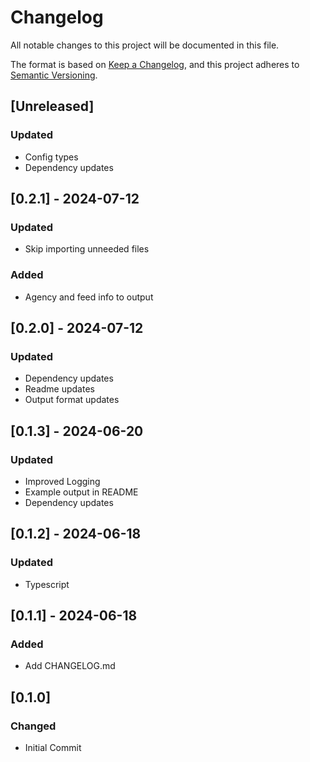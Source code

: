 # Changelog

All notable changes to this project will be documented in this file.

The format is based on [Keep a Changelog](https://keepachangelog.com/en/1.1.0/),
and this project adheres to [Semantic Versioning](https://semver.org/spec/v2.0.0.html).

## [Unreleased]

### Updated
- Config types
- Dependency updates

## [0.2.1] - 2024-07-12

### Updated
- Skip importing unneeded files

### Added
- Agency and feed info to output

## [0.2.0] - 2024-07-12

### Updated
- Dependency updates
- Readme updates
- Output format updates

## [0.1.3] - 2024-06-20

### Updated
- Improved Logging
- Example output in README
- Dependency updates

## [0.1.2] - 2024-06-18

### Updated
- Typescript

## [0.1.1] - 2024-06-18

### Added
- Add CHANGELOG.md

## [0.1.0]

### Changed

- Initial Commit
